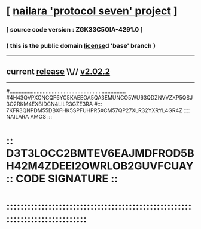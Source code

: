
# [ [nailara 'protocol seven' project](http://nailara.network/) ]

### [ source code version : ZGK33C5OIA-4291.0 ]

### ( this is the public domain [license](../license)d 'base' branch )
---
## current [release](https://github.com/nailara-technologies/protocol-7/releases) \\\\// [v2.02.2](https://github.com/nailara-technologies/protocol-7/releases/tag/v2.02.2)
---

#.............................................................................
#4H43QVPXCNCQF6YC5KAEEOA5QA3EMUNCO5WU63QDZNVVZXP5QSJ3O2RKM4EXBIDCN4LILR3GZE3RA
#::: 7KFR3QNPDM55DBXFHK5SPFUHPR5XCM57QP27XLR32YXRYL4GR4Z :::: NAILARA AMOS :::
# :: D3T3LOCC2BMTEV6EAJMDFROD5BH42M4ZDEEI2OWRLOB2GUVFCUAY :: CODE SIGNATURE ::
# ::::::::::::::::::::::::::::::::::::::::::::::::::::::::::::::::::::::::::::
